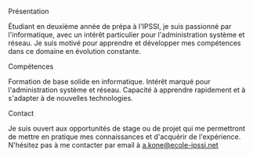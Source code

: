 Présentation

Étudiant en deuxième année de prépa à l'IPSSI, je suis passionné par l'informatique, avec un intérêt particulier pour l'administration système et réseau. Je suis motivé pour apprendre et développer mes compétences dans ce domaine en évolution constante.

Compétences

Formation de base solide en informatique.
Intérêt marqué pour l'administration système et réseau.
Capacité à apprendre rapidement et à s'adapter à de nouvelles technologies.

Contact

Je suis ouvert aux opportunités de stage ou de projet qui me permettront de mettre en pratique mes connaissances et d'acquérir de l'expérience. N'hésitez pas à me contacter par email à a.kone@ecole-ipssi.net
